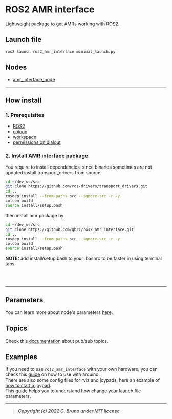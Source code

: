 # ROS2 AMR interface

Lightweight package to get AMRs working with ROS2.

## Launch file

`ros2 launch ros2_amr_interface minimal_launch.py`

## Nodes

- [amr_interface_node](./docs/nodes.md)

---

## How install

### 1. Prerequisites

- [ROS2](https://docs.ros.org/en/foxy/Installation/Ubuntu-Install-Debians.html)
- [colcon](https://docs.ros.org/en/foxy/Tutorials/Colcon-Tutorial.html)
- [workspace](https://docs.ros.org/en/foxy/Tutorials/Workspace/Creating-A-Workspace.html)
- [permissions on dialout](https://github.com/gbr1/TIL/blob/main/Linux/22-01-24_How_add_user_to_dialout_group.md)

### 2. Install AMR interface package

You require to install dependencies, since binaries sometimes are not updated install transport_drivers from source:
``` bash
cd ~/dev_ws/src
git clone https://github.com/ros-drivers/transport_drivers.git
cd ..
rosdep install --from-paths src --ignore-src -r -y
colcon build
source install/setup.bash
```

then install amr package by:
``` bash
cd ~/dev_ws/src
git clone https://github.com/gbr1/ros2_amr_interface.git
cd ..
rosdep install --from-paths src --ignore-src -r -y
colcon build
source install/setup.bash
```

**NOTE:** add install/setup.bash to your .bashrc to be faster in using terminal tabs

<br>
<br>

---

## Parameters

You can learn more about node's parameters [here](./docs/parameters.md).

## Topics

Check this [documentation](./docs/topics.md) about pub/sub topics.

## Examples

If you need to use `ros2_amr_interface` with your own hardware, you can check this [guide](./docs/arduino_example.md) on how to use with arduino.
<br>
There are also some config files for rviz and joypads, here an example of [how to start a joypad](./docs/joypad.md).
<br>
This [guide](./docs/launch.md) helps you to understand how change your launch file parameters.

---


> ***Copyright (c) 2022 G. Bruno under MIT license***